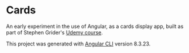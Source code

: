 # Cards

An early experiment in the use of Angular, as a cards display app, built as part of Stephen Grider's [Udemy course](https://www.udemy.com/course/the-modern-angular-bootcamp).

This project was generated with [Angular CLI](https://github.com/angular/angular-cli) version 8.3.23.

